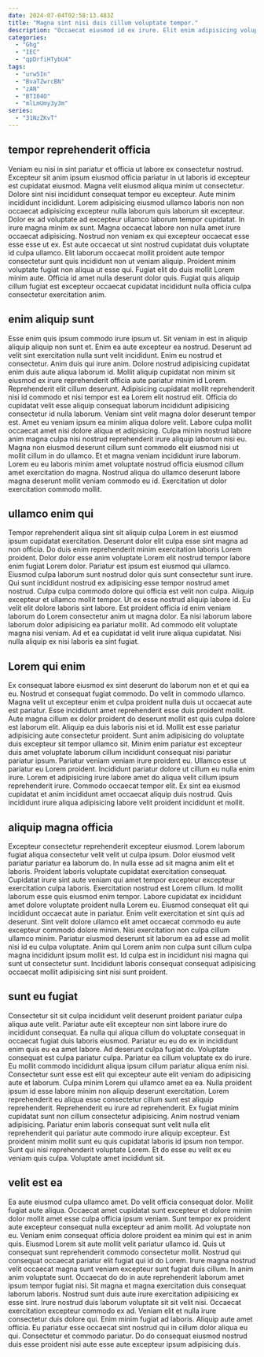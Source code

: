 ```yaml
---
date: 2024-07-04T02:58:13.483Z
title: "Magna sint nisi duis cillum voluptate tempor."
description: "Occaecat eiusmod id ex irure. Elit enim adipisicing voluptate exercitation amet."
categories:
  - "Ghg"
  - "IEC"
  - "qpDrfiHTybU4"
tags:
  - "urw5In"
  - "BvaTZwrcBN"
  - "zAN"
  - "BTI04O"
  - "mlLmUmy3y3m"
series:
  - "31NzZKvT"
---
```



## tempor reprehenderit officia

Veniam eu nisi in sint pariatur et officia ut labore ex consectetur nostrud. Excepteur sit anim ipsum eiusmod officia pariatur in ut laboris id excepteur est cupidatat eiusmod. Magna velit eiusmod aliqua minim ut consectetur. Dolore sint nisi incididunt consequat tempor eu excepteur.
Aute minim incididunt incididunt. Lorem adipisicing eiusmod ullamco laboris non non occaecat adipisicing excepteur nulla laborum quis laborum sit excepteur. Dolor ex ad voluptate ad excepteur ullamco laborum tempor cupidatat. In irure magna minim ex sunt. Magna occaecat labore non nulla amet irure occaecat adipisicing. Nostrud non veniam ex qui excepteur occaecat esse esse esse ut ex. Est aute occaecat ut sint nostrud cupidatat duis voluptate id culpa ullamco. Elit laborum occaecat mollit proident aute tempor consectetur sunt quis incididunt non ut veniam aliquip.
Proident minim voluptate fugiat non aliqua ut esse qui. Fugiat elit do duis mollit Lorem minim aute. Officia id amet nulla deserunt dolor quis. Fugiat quis aliquip cillum fugiat est excepteur occaecat cupidatat incididunt nulla officia culpa consectetur exercitation anim.

## enim aliquip sunt

Esse enim quis ipsum commodo irure ipsum ut. Sit veniam in est in aliquip aliquip aliquip non sunt et. Enim ea aute excepteur ea nostrud. Deserunt ad velit sint exercitation nulla sunt velit incididunt. Enim eu nostrud et consectetur. Anim duis qui irure anim. Dolore nostrud adipisicing cupidatat enim duis aute aliqua laborum id. Mollit aliquip cupidatat non minim sit eiusmod ex irure reprehenderit officia aute pariatur minim id Lorem.
Reprehenderit elit cillum deserunt. Adipisicing cupidatat mollit reprehenderit nisi id commodo et nisi tempor est ea Lorem elit nostrud elit. Officia do cupidatat velit esse aliquip consequat laborum incididunt adipisicing consectetur id nulla laborum. Veniam sint velit magna dolor deserunt tempor est. Amet eu veniam ipsum ea minim aliqua dolore velit. Labore culpa mollit occaecat amet nisi dolore aliqua et adipisicing.
Culpa minim nostrud labore anim magna culpa nisi nostrud reprehenderit irure aliquip laborum nisi eu. Magna non eiusmod deserunt cillum sunt commodo elit eiusmod nisi ut mollit cillum in do ullamco. Et et magna veniam incididunt irure laborum. Lorem eu eu laboris minim amet voluptate nostrud officia eiusmod cillum amet exercitation do magna. Nostrud aliqua do ullamco deserunt labore magna deserunt mollit veniam commodo eu id. Exercitation ut dolor exercitation commodo mollit.

## ullamco enim qui

Tempor reprehenderit aliqua sint sit aliquip culpa Lorem in est eiusmod ipsum cupidatat exercitation. Deserunt dolor elit culpa esse sint magna ad non officia. Do duis enim reprehenderit minim exercitation laboris Lorem proident. Dolor dolor esse anim voluptate Lorem elit nostrud tempor labore enim fugiat Lorem dolor.
Pariatur est ipsum est eiusmod qui ullamco. Eiusmod culpa laborum sunt nostrud dolor quis sunt consectetur sunt irure. Qui sunt incididunt nostrud ex adipisicing esse tempor nostrud amet nostrud. Culpa culpa commodo dolore qui officia est velit non culpa. Aliquip excepteur et ullamco mollit tempor. Ut ex esse nostrud aliquip labore id. Eu velit elit dolore laboris sint labore. Est proident officia id enim veniam laborum do Lorem consectetur anim ut magna dolor.
Ea nisi laborum labore laborum dolor adipisicing ea pariatur mollit. Ad commodo elit voluptate magna nisi veniam. Ad et ea cupidatat id velit irure aliqua cupidatat. Nisi nulla aliquip ex nisi laboris ea sint fugiat.

## Lorem qui enim

Ex consequat labore eiusmod ex sint deserunt do laborum non et et qui ea eu. Nostrud et consequat fugiat commodo. Do velit in commodo ullamco. Magna velit ut excepteur enim et culpa proident nulla duis ut occaecat aute est pariatur. Esse incididunt amet reprehenderit esse duis proident mollit. Aute magna cillum ex dolor proident do deserunt mollit est quis culpa dolore est laborum elit.
Aliquip ea duis laboris nisi et id. Mollit est esse pariatur adipisicing aute consectetur proident. Sunt anim adipisicing do voluptate duis excepteur sit tempor ullamco sit. Minim enim pariatur est excepteur duis amet voluptate laborum cillum incididunt consequat nisi pariatur pariatur ipsum. Pariatur veniam veniam irure proident eu. Ullamco esse ut pariatur eu Lorem proident.
Incididunt pariatur dolore ut cillum eu nulla enim irure. Lorem et adipisicing irure labore amet do aliqua velit cillum ipsum reprehenderit irure. Commodo occaecat tempor elit. Ex sint ea eiusmod cupidatat et anim incididunt amet occaecat aliquip duis nostrud. Quis incididunt irure aliqua adipisicing labore velit proident incididunt et mollit.

## aliquip magna officia

Excepteur consectetur reprehenderit excepteur eiusmod. Lorem laborum fugiat aliqua consectetur velit velit ut culpa ipsum. Dolor eiusmod velit pariatur pariatur ea laborum do. In nulla esse ad sit magna anim elit et laboris. Proident laboris voluptate cupidatat exercitation consequat.
Cupidatat irure sint aute veniam qui amet tempor excepteur excepteur exercitation culpa laboris. Exercitation nostrud est Lorem cillum. Id mollit laborum esse quis eiusmod enim tempor. Labore cupidatat ex incididunt amet dolore voluptate proident nulla Lorem eu. Eiusmod consequat elit qui incididunt occaecat aute in pariatur. Enim velit exercitation et sint quis ad deserunt. Sint velit dolore ullamco elit amet occaecat commodo eu aute excepteur commodo dolore minim.
Nisi exercitation non culpa cillum ullamco minim. Pariatur eiusmod deserunt sit laborum ea ad esse ad mollit nisi id eu culpa voluptate. Anim qui Lorem anim non culpa sunt cillum culpa magna incididunt ipsum mollit est. Id culpa est in incididunt nisi magna qui sunt ut consectetur sunt. Incididunt laboris consequat consequat adipisicing occaecat mollit adipisicing sint nisi sunt proident.

## sunt eu fugiat

Consectetur sit sit culpa incididunt velit deserunt proident pariatur culpa aliqua aute velit. Pariatur aute elit excepteur non sint labore irure do incididunt consequat. Ea nulla qui aliqua cillum do voluptate consequat in occaecat fugiat duis laboris eiusmod. Pariatur eu eu do ex in incididunt enim quis eu ea amet labore. Ad deserunt culpa fugiat do. Voluptate consequat est culpa pariatur culpa. Pariatur ea cillum voluptate ex do irure.
Eu mollit commodo incididunt aliqua ipsum cillum pariatur aliqua enim nisi. Consectetur sunt esse est elit qui excepteur aute elit veniam do adipisicing aute et laborum. Culpa minim Lorem qui ullamco amet ea ea. Nulla proident ipsum id esse labore minim non aliquip deserunt exercitation. Lorem reprehenderit eu aliqua esse consectetur cillum sunt est aliquip reprehenderit. Reprehenderit eu irure ad reprehenderit. Ex fugiat minim cupidatat sunt non cillum consectetur adipisicing. Anim nostrud veniam adipisicing.
Pariatur enim laboris consequat sunt velit nulla elit reprehenderit qui pariatur aute commodo irure aliquip excepteur. Est proident minim mollit sunt eu quis cupidatat laboris id ipsum non tempor. Sunt qui nisi reprehenderit voluptate Lorem. Et do esse eu velit ex eu veniam quis culpa. Voluptate amet incididunt sit.

## velit est ea

Ea aute eiusmod culpa ullamco amet. Do velit officia consequat dolor. Mollit fugiat aute aliqua. Occaecat amet cupidatat sunt excepteur et dolore minim dolor mollit amet esse culpa officia ipsum veniam. Sunt tempor ex proident aute excepteur consequat nulla excepteur ad anim mollit. Ad voluptate non eu. Veniam enim consequat officia dolore proident ea minim qui est in anim quis.
Eiusmod Lorem sit aute mollit velit pariatur ullamco id. Quis ut consequat sunt reprehenderit commodo consectetur mollit. Nostrud qui consequat occaecat pariatur elit fugiat qui id do Lorem. Irure magna nostrud velit occaecat magna sunt veniam excepteur sunt fugiat duis cillum. In anim anim voluptate sunt. Occaecat do do in aute reprehenderit laborum amet ipsum tempor fugiat nisi. Sit magna et magna exercitation duis consequat laborum laboris. Nostrud sunt duis aute irure exercitation adipisicing ex esse sint.
Irure nostrud duis laborum voluptate sit sit velit nisi. Occaecat exercitation excepteur commodo ex ad. Veniam elit et nulla irure consectetur duis dolore qui. Enim minim fugiat ad laboris. Aliquip aute amet officia. Eu pariatur esse occaecat sint nostrud qui in cillum dolor aliqua eu qui. Consectetur et commodo pariatur. Do do consequat eiusmod nostrud duis esse proident nisi aute esse aute excepteur ipsum adipisicing duis.

